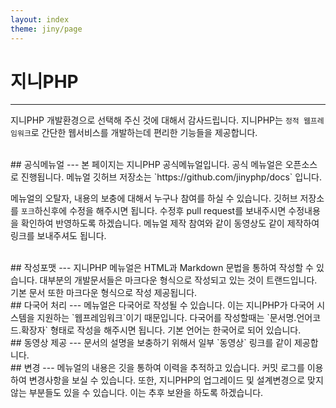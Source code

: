 ```yaml
---
layout: index
theme: jiny/page
---
```


# 지니PHP
---
지니PHP 개발환경으로 선택해 주신 것에 대해서 감사드립니다.
지니PHP는 `정적 웹프레임워크`로 간단한 웹서비스를 개발하는데 편리한 기능들을 제공합니다.

<br>
## 공식메뉴얼
---
본 페이지는 지니PHP 공식메뉴얼입니다. 공식 메뉴얼은 오픈소스로 진행됩니다.
메뉴얼 깃허브 저장소는 `https://github.com/jinyphp/docs` 입니다.

메뉴얼의 오탈자, 내용의 보충에 대해서 누구나 참여를 하실 수 있습니다.
깃허브 저장소를 `포크`하신후에 수정을 해주시면 됩니다. 수정후 pull request를 보내주시면 수정내용을 확인하여 반영하도록 하겠습니다.
메뉴얼 제작 참여와 같이 동영상도 같이 제작하여 링크를 보내주셔도 됩니다.

<br>
## 작성포맷
---
지니PHP 메뉴얼은 HTML과 Markdown 문법을 통하여 작성할 수 있습니다.
대부분의 개발문서들은 마크다운 형식으로 작성되고 있는 것이 트랜드입니다. 기본 문서 또한 마크다운 형식으로 작성 제공됩니다.

<br>
## 다국어 처리
---
메뉴얼은 다국어로 작성될 수 있습니다. 이는 지니PHP가 다국어 시스템을 지원하는 `웹프레임워크`이기 때문입니다.
다국어를 작성할때는 `문서명.언어코드.확장자` 형태로 작성을 해주시면 됩니다. 기본 언어는 한국어로 되어 있습니다.

<br>
## 동영상 제공
---
문서의 설명을 보충하기 위해서 일부 `동영상` 링크를 같이 제공합니다.


<br>
## 변경
---
메뉴얼의 내용은 깃을 통하여 이력을 추적하고 있습니다. 커밋 로그를 이용하여 변경사항을 보실 수 있습니다.
또한, 지니PHP의 업그레이드 및 설계변경으로 맞지 않는 부분들도 있을 수 있습니다. 이는 추후 보완을 하도록 하겠습니다.
